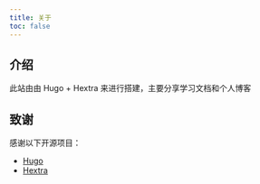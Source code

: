 ```yaml
---
title: 关于
toc: false
---
```


## 介绍

此站由由 Hugo + Hextra 来进行搭建，主要分享学习文档和个人博客

## 致谢

感谢以下开源项目：

- [Hugo](https://gohugo.io/)
- [Hextra](https://imfing.github.io/hextra/)